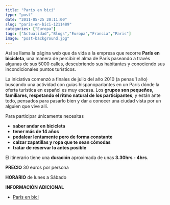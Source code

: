```yaml
---
title: "París en bici"
type: "post"
date: "2011-05-25 20:11:00"
slug: "paris-en-bici-1211489"
categories: ["Europa"]
tags: ["Actualidad","Blogs","Europa","Francia","Paris"]
image: "post-background.jpg"
---
```


Así se llama la página web que da vida a la empresa que recorre **París en bicicleta**, una manera de percibir el alma de París paseando a través algunas de sus 5000 calles, descubriendo sus habitantes y conociendo sus incondicionales puntos turísticos.

La iniciativa comenzó a finales de julio del año 2010 (a penas 1 año) buscando una actividad con guias hispanoparlantes en un París dónde la oferta turística en español es muy escasa. Los **grupos son pequeños, familiares, respetando el ritmo natural de los participantes**, y están ante todo, pensados para pasarlo bien y dar a conocer una ciudad vista por un alguien que vive allí.

Para participar únicamente necesitas

- **saber andar en bicicleta**
- **tener más de 14 años**
- **pedalear lentamente pero de forma constante**
- **calzar zapatillas y ropa que te sean cómodas**
- **tratar de reservar lo antes posible**

El itinerario tiene una **duración** aproximada de unas **3.30hrs - 4hrs**.

**PRECIO** 30 euros por persona

**HORARIO** de lunes a Sábado

**INFORMACIÓN ADICIONAL**

- [París en bici ](http://www.parisenbici.com/)